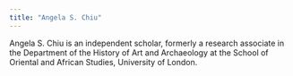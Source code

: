 ```yaml
---
title: "Angela S. Chiu"
---
```


Angela S. Chiu is an independent scholar, formerly a research associate in the Department of the History of Art and Archaeology at the School of Oriental and African Studies, University of London.

